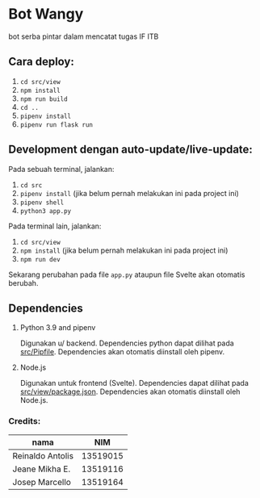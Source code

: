 # Bot Wangy
bot serba pintar dalam mencatat tugas IF ITB

## Cara deploy:
1. `cd src/view`
2. `npm install`
2. `npm run build`
3. `cd ..`
4. `pipenv install`
5. `pipenv run flask run`

## Development dengan auto-update/live-update:
Pada sebuah terminal, jalankan:
1. `cd src`
2. `pipenv install` (jika belum pernah melakukan ini pada project ini)
3. `pipenv shell`
4. `python3 app.py`

Pada terminal lain, jalankan:
1. `cd src/view`
2. `npm install` (jika belum pernah melakukan ini pada project ini)
3. `npm run dev`

Sekarang perubahan pada file `app.py` ataupun file Svelte akan otomatis berubah.

## Dependencies
1. Python 3.9 and pipenv

   Digunakan u/ backend. Dependencies python dapat dilihat pada
   [src/Pipfile](src/Pipfile). Dependencies akan otomatis diinstall oleh
   pipenv.

2. Node.js

   Digunakan untuk frontend (Svelte). Dependencies dapat dilihat pada
   [src/view/package.json](src/view/package.json). Dependencies akan otomatis
   diinstall oleh Node.js.

### Credits:
| nama | NIM |
|------|-----|
| Reinaldo Antolis | 13519015 |
| Jeane Mikha E. | 13519116 |
| Josep Marcello | 13519164 |
